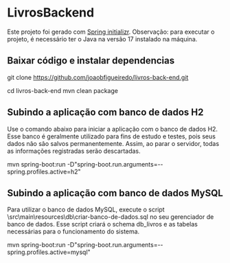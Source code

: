 # LivrosBackend

Este projeto foi gerado com [Spring initializr](https://start.spring.io/).
Observação: para executar o projeto, é necessário ter o Java na versão 17 instalado na máquina.

## Baixar código e instalar dependencias

git clone https://github.com/joaobfigueiredo/livros-back-end.git

cd livros-back-end
mvn clean package

## Subindo a aplicação com banco de dados H2

Use o comando abaixo para iniciar a aplicação com o banco de dados H2. Esse banco é geralmente utilizado para fins de estudo e testes, pois seus dados não são salvos permanentemente. Assim, ao parar o servidor, todas as informações registradas serão descartadas.

mvn spring-boot:run -D"spring-boot.run.arguments=--spring.profiles.active=h2"


## Subindo a aplicação com banco de dados MySQL

Para utilizar o banco de dados MySQL, execute o script \src\main\resources\db\criar-banco-de-dados.sql no seu gerenciador de banco de dados. Esse script criará o schema db_livros e as tabelas necessárias para o funcionamento do sistema.

mvn spring-boot:run -D"spring-boot.run.arguments=--spring.profiles.active=mysql"
